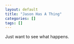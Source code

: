 ```yaml
---
layout: default
title: "Jason Has A Thing"
categories: []
tags: []
---
```

Just want to see what happens.

